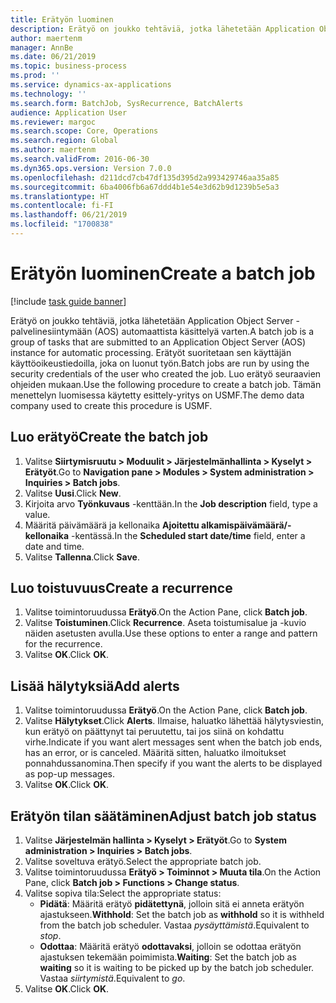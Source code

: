 ```yaml
---
title: Erätyön luominen
description: Erätyö on joukko tehtäviä, jotka lähetetään Application Object Server -palvelinesiintymään (AOS) automaattista käsittelyä varten.
author: maertenm
manager: AnnBe
ms.date: 06/21/2019
ms.topic: business-process
ms.prod: ''
ms.service: dynamics-ax-applications
ms.technology: ''
ms.search.form: BatchJob, SysRecurrence, BatchAlerts
audience: Application User
ms.reviewer: margoc
ms.search.scope: Core, Operations
ms.search.region: Global
ms.author: maertenm
ms.search.validFrom: 2016-06-30
ms.dyn365.ops.version: Version 7.0.0
ms.openlocfilehash: d211dcd7cb47df135d395d2a993429746aa35a85
ms.sourcegitcommit: 6ba4006fb6a67ddd4b1e54e3d62b9d1239b5e5a3
ms.translationtype: HT
ms.contentlocale: fi-FI
ms.lasthandoff: 06/21/2019
ms.locfileid: "1700838"
---
```

# <a name="create-a-batch-job"></a><span data-ttu-id="fc557-103">Erätyön luominen</span><span class="sxs-lookup"><span data-stu-id="fc557-103">Create a batch job</span></span>

[!include [task guide banner](../../includes/task-guide-banner.md)]

<span data-ttu-id="fc557-104">Erätyö on joukko tehtäviä, jotka lähetetään Application Object Server -palvelinesiintymään (AOS) automaattista käsittelyä varten.</span><span class="sxs-lookup"><span data-stu-id="fc557-104">A batch job is a group of tasks that are submitted to an Application Object Server (AOS) instance for automatic processing.</span></span> <span data-ttu-id="fc557-105">Erätyöt suoritetaan sen käyttäjän käyttöoikeustiedoilla, joka on luonut työn.</span><span class="sxs-lookup"><span data-stu-id="fc557-105">Batch jobs are run by using the security credentials of the user who created the job.</span></span> <span data-ttu-id="fc557-106">Luo erätyö seuraavien ohjeiden mukaan.</span><span class="sxs-lookup"><span data-stu-id="fc557-106">Use the following procedure to create a batch job.</span></span> <span data-ttu-id="fc557-107">Tämän menettelyn luomisessa käytetty esittely-yritys on USMF.</span><span class="sxs-lookup"><span data-stu-id="fc557-107">The demo data company used to create this procedure is USMF.</span></span>


## <a name="create-the-batch-job"></a><span data-ttu-id="fc557-108">Luo erätyö</span><span class="sxs-lookup"><span data-stu-id="fc557-108">Create the batch job</span></span>
1. <span data-ttu-id="fc557-109">Valitse **Siirtymisruutu > Moduulit > Järjestelmänhallinta > Kyselyt > Erätyöt**.</span><span class="sxs-lookup"><span data-stu-id="fc557-109">Go to **Navigation pane > Modules > System administration > Inquiries > Batch jobs**.</span></span>
2. <span data-ttu-id="fc557-110">Valitse **Uusi**.</span><span class="sxs-lookup"><span data-stu-id="fc557-110">Click **New**.</span></span>
3. <span data-ttu-id="fc557-111">Kirjoita arvo **Työnkuvaus** -kenttään.</span><span class="sxs-lookup"><span data-stu-id="fc557-111">In the **Job description** field, type a value.</span></span>
4. <span data-ttu-id="fc557-112">Määritä päivämäärä ja kellonaika **Ajoitettu alkamispäivämäärä/-kellonaika** -kentässä.</span><span class="sxs-lookup"><span data-stu-id="fc557-112">In the **Scheduled start date/time** field, enter a date and time.</span></span>
5. <span data-ttu-id="fc557-113">Valitse **Tallenna**.</span><span class="sxs-lookup"><span data-stu-id="fc557-113">Click **Save**.</span></span>

## <a name="create-a-recurrence"></a><span data-ttu-id="fc557-114">Luo toistuvuus</span><span class="sxs-lookup"><span data-stu-id="fc557-114">Create a recurrence</span></span>
1. <span data-ttu-id="fc557-115">Valitse toimintoruudussa **Erätyö**.</span><span class="sxs-lookup"><span data-stu-id="fc557-115">On the Action Pane, click **Batch job**.</span></span>
2. <span data-ttu-id="fc557-116">Valitse **Toistuminen**.</span><span class="sxs-lookup"><span data-stu-id="fc557-116">Click **Recurrence**.</span></span> <span data-ttu-id="fc557-117">Aseta toistumisalue ja -kuvio näiden asetusten avulla.</span><span class="sxs-lookup"><span data-stu-id="fc557-117">Use these options to enter a range and pattern for the recurrence.</span></span>  
3. <span data-ttu-id="fc557-118">Valitse **OK**.</span><span class="sxs-lookup"><span data-stu-id="fc557-118">Click **OK**.</span></span>

## <a name="add-alerts"></a><span data-ttu-id="fc557-119">Lisää hälytyksiä</span><span class="sxs-lookup"><span data-stu-id="fc557-119">Add alerts</span></span>
1. <span data-ttu-id="fc557-120">Valitse toimintoruudussa **Erätyö**.</span><span class="sxs-lookup"><span data-stu-id="fc557-120">On the Action Pane, click **Batch job**.</span></span>
2. <span data-ttu-id="fc557-121">Valitse **Hälytykset**.</span><span class="sxs-lookup"><span data-stu-id="fc557-121">Click **Alerts**.</span></span> <span data-ttu-id="fc557-122">Ilmaise, haluatko lähettää hälytysviestin, kun erätyö on päättynyt tai peruutettu, tai jos siinä on kohdattu virhe.</span><span class="sxs-lookup"><span data-stu-id="fc557-122">Indicate if you want alert messages sent when the batch job ends, has an error, or is canceled.</span></span> <span data-ttu-id="fc557-123">Määritä sitten, haluatko ilmoitukset ponnahdussanomina.</span><span class="sxs-lookup"><span data-stu-id="fc557-123">Then specify if you want the alerts to be displayed as pop-up messages.</span></span>   
3. <span data-ttu-id="fc557-124">Valitse **OK**.</span><span class="sxs-lookup"><span data-stu-id="fc557-124">Click **OK**.</span></span>

## <a name="adjust-batch-job-status"></a><span data-ttu-id="fc557-125">Erätyön tilan säätäminen</span><span class="sxs-lookup"><span data-stu-id="fc557-125">Adjust batch job status</span></span>
1. <span data-ttu-id="fc557-126">Valitse **Järjestelmän hallinta > Kyselyt > Erätyöt**.</span><span class="sxs-lookup"><span data-stu-id="fc557-126">Go to **System administration > Inquiries > Batch jobs**.</span></span>
2. <span data-ttu-id="fc557-127">Valitse soveltuva erätyö.</span><span class="sxs-lookup"><span data-stu-id="fc557-127">Select the appropriate batch job.</span></span>
3. <span data-ttu-id="fc557-128">Valitse toimintoruudussa **Erätyö > Toiminnot > Muuta tila**.</span><span class="sxs-lookup"><span data-stu-id="fc557-128">On the Action Pane, click **Batch job > Functions > Change status**.</span></span>
4. <span data-ttu-id="fc557-129">Valitse sopiva tila:</span><span class="sxs-lookup"><span data-stu-id="fc557-129">Select the appropriate status:</span></span>
    - <span data-ttu-id="fc557-130">**Pidätä**: Määritä erätyö **pidätettynä**, jolloin sitä ei anneta erätyön ajastukseen.</span><span class="sxs-lookup"><span data-stu-id="fc557-130">**Withhold**: Set the batch job as **withhold** so it is withheld from the batch job scheduler.</span></span> <span data-ttu-id="fc557-131">Vastaa *pysäyttämistä*.</span><span class="sxs-lookup"><span data-stu-id="fc557-131">Equivalent to *stop*.</span></span>
    - <span data-ttu-id="fc557-132">**Odottaa**: Määritä erätyö **odottavaksi**, jolloin se odottaa erätyön ajastuksen tekemään poimimista.</span><span class="sxs-lookup"><span data-stu-id="fc557-132">**Waiting**: Set the batch job as **waiting** so it is waiting to be picked up by the batch job scheduler.</span></span> <span data-ttu-id="fc557-133">Vastaa *siirtymistä*.</span><span class="sxs-lookup"><span data-stu-id="fc557-133">Equivalent to *go*.</span></span>
5. <span data-ttu-id="fc557-134">Valitse **OK**.</span><span class="sxs-lookup"><span data-stu-id="fc557-134">Click **OK**.</span></span>
